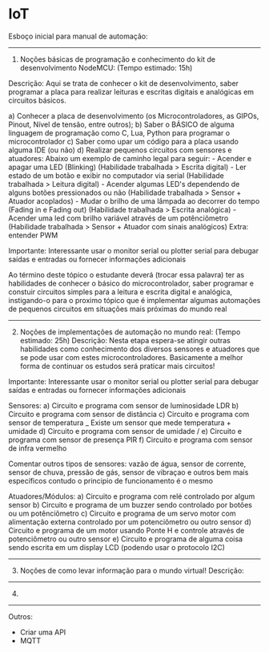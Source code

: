 # IoT

Esboço inicial para manual de automação:

_____________________________________________________
1) Noções básicas de programação e conhecimento do kit de desenvolvimento NodeMCU: (Tempo estimado: 15h)
	
Descrição: Aqui se trata de conhecer o kit de desenvolvimento, saber programar a placa para realizar leituras e escritas digitais e analógicas em circuitos básicos.

a) Conhecer a placa de desenvolvimento (os Microcontroladores, as GIPOs, Pinout, Nível de tensão, entre outros);
b) Saber o BÁSICO de alguma linguagem de programação como C, Lua, Python para programar o microcontrolador
c) Saber como upar um código para a placa usando alguma IDE (ou não)
d) Realizar pequenos circuitos com sensores e atuadores:
	Abaixo um exemplo de caminho legal para seguir:
	- Acender e apagar uma LED (Blinking) (Habilidade trabalhada > Escrita digital)
	- Ler estado de um botão e exibir no computador via serial (Habilidade trabalhada > Leitura digital)
	- Acender algumas LED's dependendo de alguns botões pressionados ou não (Habilidade trabalhada > Sensor + Atuador acoplados)
	- Mudar o brilho de uma lâmpada ao decorrer do tempo (Fading in e Fading out) (Habilidade trabalhada > Escrita analógica)
	- Acender uma led com brilho variável através de um potênciômetro (Habilidade trabalhada > Sensor + Atuador com sinais analógicos) Extra: entender PWM

Importante: Interessante usar o monitor serial ou plotter serial para debugar saídas e entradas ou fornecer informações adicionais

Ao término deste tópico o estudante deverá (trocar essa palavra) ter as habilidades de conhecer o básico do microcontrolador, saber programar e constuir circuitos simples para a leitura e escrita digital e analógica, instigando-o para o proximo tópico que é implementar algumas automações de pequenos circuitos em situações mais próximas do mundo real

_____________________________________________________
2) Noções de implementações de automação no mundo real: (Tempo estimado: 25h)
Descrição: Nesta etapa espera-se atingir outras habilidades como conhecimento dos diversos sensores e atuadores que se pode usar com estes microcontroladores. Basicamente a melhor forma de continuar os estudos será praticar mais circuitos!

Importante: Interessante usar o monitor serial ou plotter serial para debugar saídas e entradas ou fornecer informações adicionais

Sensores:
a) Circuito e programa com sensor de luminosidade LDR
b) Circuito e programa com sensor de distância
c) Circuito e programa com sensor de temperatura   \_ Existe um sensor que mede temperatura + umidade
d) Circuito e programa com sensor de umidade       /
e) Circuito e programa com sensor de presença PIR
f) Circuito e programa com sensor de infra vermelho

Comentar outros tipos de sensores: vazão de água, sensor de corrente, sensor de chuva, pressão de gás, sensor de vibraçao e outros bem mais específicos contudo o principio de funcionamento é o mesmo

Atuadores/Módulos:
a) Circuito e programa com relé controlado por algum sensor
b) Circuito e programa de um buzzer sendo controlado por botões ou um potênciômetro
c) Circuito e programa de um servo motor com alimentação externa controlado por um potenciômetro ou outro sensor
d) Circuito e programa de um motor usando Ponte H e controle através de potenciômetro ou outro sensor
e) Circuito e programa de alguma coisa sendo escrita em um display LCD (podendo usar o protocolo I2C)

_____________________________________________________
3) Noções de como levar informação para o mundo virtual!
Descrição: 

_______
4) 
_______

Outros:
- Criar uma API
- MQTT